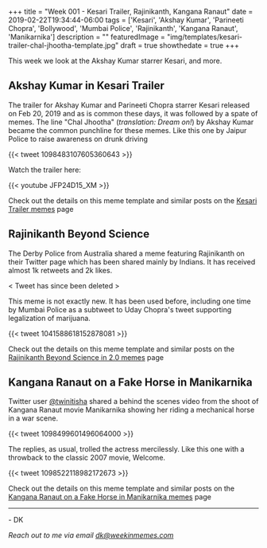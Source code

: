 +++
title = "Week 001 - Kesari Trailer, Rajinikanth, Kangana Ranaut"
date = 2019-02-22T19:34:44-06:00
tags = ['Kesari', 'Akshay Kumar', 'Parineeti Chopra', 'Bollywood', 'Mumbai Police', 'Rajinikanth', 'Kangana Ranaut', 'Manikarnika']
description = ""
featuredImage = "img/templates/kesari-trailer-chal-jhootha-template.jpg"
draft = true
showthedate = true
+++


This week we look at the Akshay Kumar starrer Kesari, and more.
<!--more-->

## Akshay Kumar in Kesari Trailer

The trailer for Akshay Kumar and Parineeti Chopra starrer Kesari released on Feb 20, 2019 and as is common these days, it was followed by a spate of memes. The line "Chal Jhootha" (*translation: Dream on!*) by Akshay Kumar became the common punchline for these memes. Like this one by Jaipur Police to raise awareness on drunk driving

{{< tweet 1098483107605360643 >}}

Watch the trailer here:

{{< youtube JFP24D15_XM >}}

Check out the details on this meme template and similar posts on the [Kesari Trailer memes](memes/akshay-kumar-kesari-trailer#memes) page


## Rajinikanth Beyond Science

The Derby Police from Australia shared a meme featuring Rajinikanth on their Twitter page which has been shared mainly by Indians. It has received almost 1k retweets and 2k likes.

< Tweet has since been deleted >

This meme is not exactly new. It has been used before, including one time by Mumbai Police as a subtweet to Uday Chopra's tweet supporting legalization of marijuana.

{{< tweet 1041588618152878081 >}}

Check out the details on this meme template and similar posts on the [Rajinikanth Beyond Science in 2.0 memes](memes/rajinikanth-beyond-science-in-20#memes) page

## Kangana Ranaut on a Fake Horse in Manikarnika

Twitter user [@twinitisha](https://twitter.com/twinitisha) shared a behind the scenes video from the shoot of Kangana Ranaut movie Manikarnika showing her riding a mechanical horse in a war scene. 

{{< tweet 1098499601496064000 >}}

The replies, as usual, trolled the actress mercilessly. Like this one with a throwback to the classic 2007 movie, Welcome.

{{< tweet 1098522118982172673 >}}


Check out the details on this meme template and similar posts on the [Kangana Ranaut on a Fake Horse in Manikarnika memes](memes/kangana-ranaut-fake-horse#memes) page

---
\- DK

*Reach out to me via email [dk@weekinmemes.com](mailto:dk@weekinmemes.com)*
